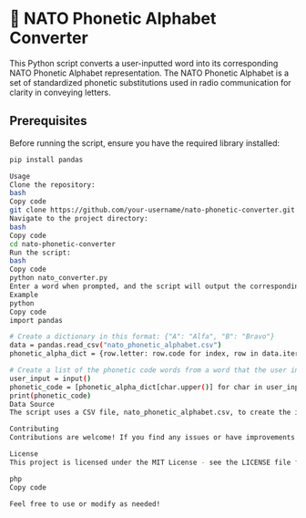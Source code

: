 # 🚁 NATO Phonetic Alphabet Converter

This Python script converts a user-inputted word into its corresponding NATO Phonetic Alphabet representation. The NATO Phonetic Alphabet is a set of standardized phonetic substitutions used in radio communication for clarity in conveying letters.

## Prerequisites

Before running the script, ensure you have the required library installed:

```bash
pip install pandas

Usage
Clone the repository:
bash
Copy code
git clone https://github.com/your-username/nato-phonetic-converter.git
Navigate to the project directory:
bash
Copy code
cd nato-phonetic-converter
Run the script:
bash
Copy code
python nato_converter.py
Enter a word when prompted, and the script will output the corresponding NATO Phonetic Alphabet representation.
Example
python
Copy code
import pandas

# Create a dictionary in this format: {"A": "Alfa", "B": "Bravo"}
data = pandas.read_csv("nato_phonetic_alphabet.csv")
phonetic_alpha_dict = {row.letter: row.code for index, row in data.iterrows()}

# Create a list of the phonetic code words from a word that the user inputs.
user_input = input()
phonetic_code = [phonetic_alpha_dict[char.upper()] for char in user_input if char.isalpha()]
print(phonetic_code)
Data Source
The script uses a CSV file, nato_phonetic_alphabet.csv, to create the initial dictionary mapping letters to their phonetic equivalents. Make sure the file is present and correctly formatted.

Contributing
Contributions are welcome! If you find any issues or have improvements to suggest, feel free to open an issue or create a pull request.

License
This project is licensed under the MIT License - see the LICENSE file for details.

php
Copy code

Feel free to use or modify as needed!




